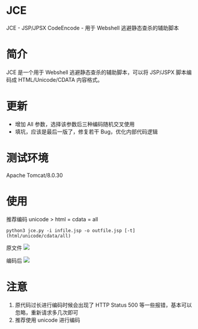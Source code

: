 # JCE
JCE - JSP/JPSX CodeEncode - 用于 Webshell 逃避静态查杀的辅助脚本

# 简介
JCE 是一个用于 Webshell 逃避静态查杀的辅助脚本，可以将 JSP/JSPX 脚本编码成 HTML/Unicode/CDATA 内容格式。

# 更新
  - 增加 All 参数，选择该参数后三种编码随机交叉使用
  - 填坑，应该是最后一版了，修复若干 Bug，优化内部代码逻辑

# 测试环境
Apache Tomcat/8.0.30

# 使用

推荐编码
unicode > html = cdata = all

```
python3 jce.py -i infile.jsp -o outfile.jsp [-t](html/unicode/cdata/all)
```
原文件
![](./Xnip2020-11-05_23-20-55.jpg)

编码后
![](./Xnip2020-11-05_23-20-41.jpg)
# 注意
1. 原代码过长进行编码时候会出现了 HTTP Status 500 等一些报错，基本可以忽略，重新请求多几次即可
2. 推荐使用 unicode 进行编码
